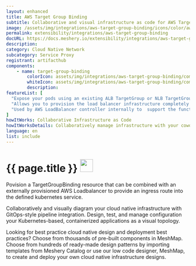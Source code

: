 ```yaml
---
layout: enhanced
title: AWS Target Group Binding
subtitle: Collaborative and visual infrastructure as code for AWS Target Group Binding
image: /assets/img/integrations/aws-target-group-binding/icons/color/aws-target-group-binding-color.svg
permalink: extensibility/integrations/aws-target-group-binding
docURL: https://docs.meshery.io/extensibility/integrations/aws-target-group-binding
description: 
category: Cloud Native Network
subcategory: Service Proxy
registrant: artifacthub
components: 
	- name: target-group-binding
		colorIcon: assets/img/integrations/aws-target-group-binding/components/target-group-binding/icons/color/target-group-binding-color.svg
		whiteIcon: assets/img/integrations/aws-target-group-binding/components/target-group-binding/icons/white/target-group-binding-white.svg
		description: 
featureList: [
  "Expose your pods using an existing ALB TargetGroup or NLB TargetGroup.",
  "Allows you to provision the load balancer infrastructure completely outside of Kubernetes.",
  "Used by AWS LoadBalancer controller internally to  support the functionality for Ingress and Service resource as well."
]
howItWorks: Collaborative Infrastructure as Code
howItWorksDetails: Collaboratively manage infrastructure with your coworkers synchronously sharing the same designs.
language: en
list: include
---
```

<h1>{{ page.title }} <img src="{{ page.image }}" style="width: 35px; height: 35px;" /></h1>

<p>
Povision a TargetGroupBinding resource that can be combined with an externally provisioned AWS Loadbalancer to provide an ingress route into the defined kubernetes service.
</p>
<p>
    Collaboratively and visually diagram your cloud native infrastructure with GitOps-style pipeline integration. Design, test, and manage configuration your Kubernetes-based, containerized applications as a visual topology.
</p>
<p>
    Looking for best practice cloud native design and deployment best practices? Choose from thousands of pre-built components in MeshMap. Choose from hundreds of ready-made design patterns by importing templates from Meshery Catalog or use our low code designer, MeshMap, to create and deploy your own cloud native infrastructure designs.
</p>
